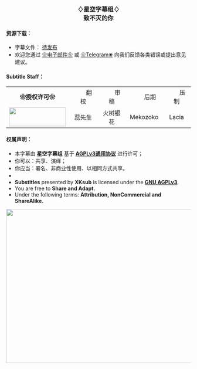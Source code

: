 <h3 align="center">♢星空字幕组♢<br>致不灭的你</h3>

<h4>资源下载：</h4>
<ul>
    <li>字幕文件： <a href="https:">待发布</a></li>
    <li>欢迎您通过 <a href="haruhanasub@gmail.com" target="_blank">❀电子邮件❀</a> 或 <a href="https://t.me/Haruhana_Funsub" target="_blank">❀Telegram❀</a> 向我们反馈各类错误或提出意见建议。</li>
</ul>





<h4>Subtitle Staff：</h4>

<table align="center">
	<tbody align="center">
		<tr>
            <td><b>❀授权许可❀</b></td>
			<td>　　翻校　　</td>
			<td>　　审稿　　</td>
			<td>　　后期　　</td>
			<td>　　压制　　</td>
		</tr>
		<tr>
            <td><img src="https://www.gnu.org/graphics/agplv3-155x51.png" alt="" style="width:155px;height:51px"></td>
			<td>蕊先生</td>
			<td>火树银花</td>
			<td>Mekozoko</td>
			<td>Lacia</td>
		</tr>
	</tbody>
</table>


<h4>权属声明：</h4>
<ul>
	<li>本字幕由 <b>星空字幕组</b> 基于 <a href="https://www.gnu.org/licenses/agpl-3.0.html" target="_blank"><b>AGPLv3通用协议</b></a> 进行许可；</li>
	<li>你可以：共享、演绎；</li>
	<li>你应当：署名、非商业性使用、以相同方式共享。</li>
	<li>　</li>
	<li><b>Substitles</b> presented by <b>XKsub</b> is licensed under the <a href="https://www.gnu.org/licenses/agpl-3.0.html" target="_blank"><b>GNU AGPLv3</b></a>.</li>
	<li>You are free to <b>Share and Adapt.</b></li>
	<li>Under the following terms: <b>Attribution, NonCommercial and ShareAlike.</b></li>
</ul>



<p align = "center">
	<img src="https://www.z4a.net/images/2022/01/10/Fumetsu-no-Anata-e---Poster.webp" style="width:800px;height:420px">
</p>



